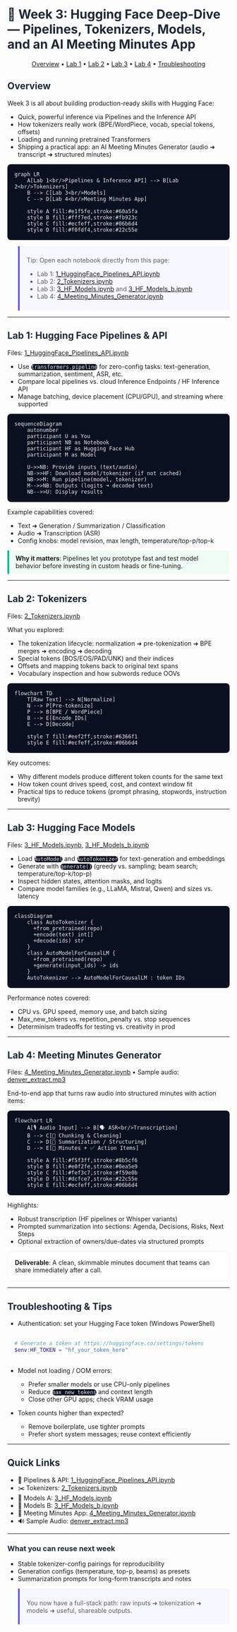 # 🧠 Week 3: Hugging Face Deep-Dive — Pipelines, Tokenizers, Models, and an AI Meeting Minutes App

<div align="center">

<a href="#overview">Overview</a> •
<a href="#lab-1-hugging-face-pipelines--api">Lab 1</a> •
<a href="#lab-2-tokenizers">Lab 2</a> •
<a href="#lab-3-hugging-face-models">Lab 3</a> •
<a href="#lab-4-meeting-minutes-generator">Lab 4</a> •
<a href="#troubleshooting--tips">Troubleshooting</a>

</div>

<style>
/***** Subtle, readable theming for VS Code / GitHub preview *****/
:root { --brand:#6c5ce7; --ink:#1f2937; --muted:#6b7280; --bg:#fafafa; --card:#ffffff; --accent:#00b894; }

h1, h2, h3 { color: var(--ink); }
blockquote { border-left: 4px solid var(--brand); padding: .6rem 1rem; background: #f7f7ff; }
code, pre { background:#0b1020; color:#e5e7eb; border-radius:8px; }
pre { padding: 1rem; overflow: auto; }
.badge { display:inline-block; padding:.25rem .6rem; border-radius:999px; background:#eef2ff; color:#3730a3; font-weight:600; margin-right:.4rem; }
.card { background:var(--card); border:1px solid #eee; border-radius:12px; padding:1rem; }
table { width:100%; border-collapse:collapse; }
th, td { border-bottom:1px solid #eee; padding:.6rem .4rem; text-align:left; }
.section-cta { background: #f0fdf4; border-left: 4px solid var(--accent); padding:.6rem .9rem; }
</style>

## Overview

Week 3 is all about building production-ready skills with Hugging Face:

- Quick, powerful inference via Pipelines and the Inference API
- How tokenizers really work (BPE/WordPiece, vocab, special tokens, offsets)
- Loading and running pretrained Transformers
- Shipping a practical app: an AI Meeting Minutes Generator (audio ➜ transcript ➜ structured minutes)

```mermaid
graph LR
    A[Lab 1<br/>Pipelines & Inference API] --> B[Lab 2<br/>Tokenizers]
    B --> C[Lab 3<br/>Models]
    C --> D[Lab 4<br/>Meeting Minutes App]

    style A fill:#e1f5fe,stroke:#60a5fa
    style B fill:#fff7ed,stroke:#fb923c
    style C fill:#ecfeff,stroke:#06b6d4
    style D fill:#f0fdf4,stroke:#22c55e
```

> Tip: Open each notebook directly from this page:
> - Lab 1: [1_HuggingFace_Pipelines_API.ipynb](./1_HuggingFace_Pipelines_API.ipynb)
> - Lab 2: [2_Tokenizers.ipynb](./2_Tokenizers.ipynb)
> - Lab 3: [3_HF_Models.ipynb](./3_HF_Models.ipynb) and [3_HF_Models_b.ipynb](./3_HF_Models_b.ipynb)
> - Lab 4: [4_Meeting_Minutes_Generator.ipynb](./4_Meeting_Minutes_Generator.ipynb)

---

## Lab 1: Hugging Face Pipelines & API

Files: [1_HuggingFace_Pipelines_API.ipynb](./1_HuggingFace_Pipelines_API.ipynb)

- Use `transformers.pipeline` for zero-config tasks: text-generation, summarization, sentiment, ASR, etc.
- Compare local pipelines vs. cloud Inference Endpoints / HF Inference API
- Manage batching, device placement (CPU/GPU), and streaming where supported

```mermaid
sequenceDiagram
    autonumber
    participant U as You
    participant NB as Notebook
    participant HF as Hugging Face Hub
    participant M as Model

    U->>NB: Provide inputs (text/audio)
    NB->>HF: Download model/tokenizer (if not cached)
    NB->>M: Run pipeline(model, tokenizer)
    M-->>NB: Outputs (logits ➜ decoded text)
    NB-->>U: Display results
```

Example capabilities covered:
- Text ➜ Generation / Summarization / Classification
- Audio ➜ Transcription (ASR)
- Config knobs: model revision, max length, temperature/top-p/top-k

<div class="section-cta">
<b>Why it matters</b>: Pipelines let you prototype fast and test model behavior before investing in custom heads or fine-tuning.
</div>

---

## Lab 2: Tokenizers

Files: [2_Tokenizers.ipynb](./2_Tokenizers.ipynb)

What you explored:
- The tokenization lifecycle: normalization ➜ pre-tokenization ➜ BPE merges ➜ encoding ➜ decoding
- Special tokens (BOS/EOS/PAD/UNK) and their indices
- Offsets and mapping tokens back to original text spans
- Vocabulary inspection and how subwords reduce OOVs

```mermaid
flowchart TD
    T[Raw Text] --> N[Normalize]
    N --> P[Pre-tokenize]
    P --> B[BPE / WordPiece]
    B --> E[Encode IDs]
    E --> D[Decode]

    style T fill:#eef2ff,stroke:#6366f1
    style E fill:#ecfeff,stroke:#06b6d4
```

Key outcomes:
- Why different models produce different token counts for the same text
- How token count drives speed, cost, and context window fit
- Practical tips to reduce tokens (prompt phrasing, stopwords, instruction brevity)

---

## Lab 3: Hugging Face Models

Files: [3_HF_Models.ipynb](./3_HF_Models.ipynb), [3_HF_Models_b.ipynb](./3_HF_Models_b.ipynb)

- Load `AutoModel` and `AutoTokenizer` for text-generation and embeddings
- Generate with `generate()` (greedy vs. sampling; beam search; temperature/top-k/top-p)
- Inspect hidden states, attention masks, and logits
- Compare model families (e.g., LLaMA, Mistral, Qwen) and sizes vs. latency

```mermaid
classDiagram
    class AutoTokenizer {
      +from_pretrained(repo)
      +encode(text) int[]
      +decode(ids) str
    }
    class AutoModelForCausalLM {
      +from_pretrained(repo)
      +generate(input_ids) -> ids
    }
    AutoTokenizer --> AutoModelForCausalLM : token IDs
```

Performance notes covered:
- CPU vs. GPU speed, memory use, and batch sizing
- Max_new_tokens vs. repetition_penalty vs. stop sequences
- Determinism tradeoffs for testing vs. creativity in prod

---

## Lab 4: Meeting Minutes Generator

Files: [4_Meeting_Minutes_Generator.ipynb](./4_Meeting_Minutes_Generator.ipynb) • Sample audio: [denver_extract.mp3](./denver_extract.mp3)

End-to-end app that turns raw audio into structured minutes with action items:

```mermaid
flowchart LR
    A[🎙️ Audio Input] --> B[🗣️ ASR<br/>Transcription]
    B --> C[🧩 Chunking & Cleaning]
    C --> D[🧠 Summarization / Structuring]
    D --> E[📝 Minutes + ✅ Action Items]

    style A fill:#f5f3ff,stroke:#8b5cf6
    style B fill:#e0f2fe,stroke:#0ea5e9
    style C fill:#fef3c7,stroke:#f59e0b
    style D fill:#dcfce7,stroke:#22c55e
    style E fill:#ecfeff,stroke:#06b6d4
```

Highlights:
- Robust transcription (HF pipelines or Whisper variants)
- Prompted summarization into sections: Agenda, Decisions, Risks, Next Steps
- Optional extraction of owners/due-dates via structured prompts

<div class="card">
<b>Deliverable</b>: A clean, skimmable minutes document that teams can share immediately after a call.
</div>

---

## Troubleshooting & Tips

- Authentication: set your Hugging Face token (Windows PowerShell)

```powershell
# Generate a token at https://huggingface.co/settings/tokens
$env:HF_TOKEN = "hf_your_token_here"
```

- Model not loading / OOM errors:
  - Prefer smaller models or use CPU-only pipelines
  - Reduce `max_new_tokens` and context length
  - Close other GPU apps; check VRAM usage

- Token counts higher than expected?
  - Remove boilerplate, use tighter prompts
  - Prefer short system messages; reuse context efficiently

---

## Quick Links

- 🧪 Pipelines & API: [1_HuggingFace_Pipelines_API.ipynb](./1_HuggingFace_Pipelines_API.ipynb)
- ✂️ Tokenizers: [2_Tokenizers.ipynb](./2_Tokenizers.ipynb)
- 🤗 Models A: [3_HF_Models.ipynb](./3_HF_Models.ipynb)
- 🤗 Models B: [3_HF_Models_b.ipynb](./3_HF_Models_b.ipynb)
- 📝 Meeting Minutes App: [4_Meeting_Minutes_Generator.ipynb](./4_Meeting_Minutes_Generator.ipynb)
- 🔊 Sample Audio: [denver_extract.mp3](./denver_extract.mp3)

---

### What you can reuse next week
- Stable tokenizer-config pairings for reproducibility
- Generation configs (temperature, top-p, beams) as presets
- Summarization prompts for long-form transcripts and notes

> You now have a full-stack path: raw inputs ➜ tokenization ➜ models ➜ useful, shareable outputs.
